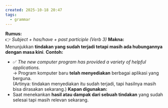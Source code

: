 ```yaml
---
created: 2025-10-18 20:47
tags:
  - grammar
---
```


**Rumus:**  
👉 _Subject + has/have + past participle (Verb 3)_
**Makna:**  
Menunjukkan **tindakan yang sudah terjadi tetapi masih ada hubungannya dengan masa kini**.
**Contoh:**
- ✅ _The new computer program has provided a variety of helpful applications._  
    → Program komputer baru **telah menyediakan** berbagai aplikasi yang berguna.  
    (Artinya: tindakan menyediakan itu sudah terjadi, tapi hasilnya masih bisa dirasakan sekarang.)
**Kapan digunakan:**
- Saat menekankan **hasil atau dampak dari sebuah tindakan** yang sudah selesai tapi masih relevan sekarang.